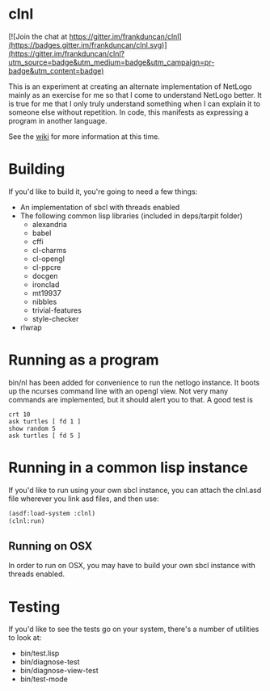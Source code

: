 # clnl

[![Join the chat at https://gitter.im/frankduncan/clnl](https://badges.gitter.im/frankduncan/clnl.svg)](https://gitter.im/frankduncan/clnl?utm_source=badge&utm_medium=badge&utm_campaign=pr-badge&utm_content=badge)

This is an experiment at creating an alternate implementation of NetLogo mainly as an exercise for me so that I come to understand NetLogo better.  It is true for me that I only truly understand something when I can explain it to someone else without repetition.  In code, this manifests as expressing a program in another language.

See the [wiki](https://github.com/frankduncan/clnl/wiki) for more information at this time.

# Building

If you'd like to build it, you're going to need a few things:

* An implementation of sbcl with threads enabled
* The following common lisp libraries (included in deps/tarpit folder)
  * alexandria
  * babel
  * cffi
  * cl-charms
  * cl-opengl
  * cl-ppcre
  * docgen
  * ironclad
  * mt19937
  * nibbles
  * trivial-features
  * style-checker
* rlwrap

# Running as a program

bin/nl has been added for convenience to run the netlogo instance.  It boots up the ncurses command line with an opengl view.  Not very many commands are implemented, but it should alert you to that.  A good test is

```
crt 10
ask turtles [ fd 1 ]
show random 5
ask turtles [ fd 5 ]
```

# Running in a common lisp instance

If you'd like to run using your own sbcl instance, you can attach the clnl.asd file wherever you link asd files, and then use:

```lisp
(asdf:load-system :clnl)
(clnl:run)
```

## Running on OSX

In order to run on OSX, you may have to build your own sbcl instance with threads enabled.

# Testing

If you'd like to see the tests go on your system, there's a number of utilities to look at:

* bin/test.lisp
* bin/diagnose-test
* bin/diagnose-view-test
* bin/test-mode
